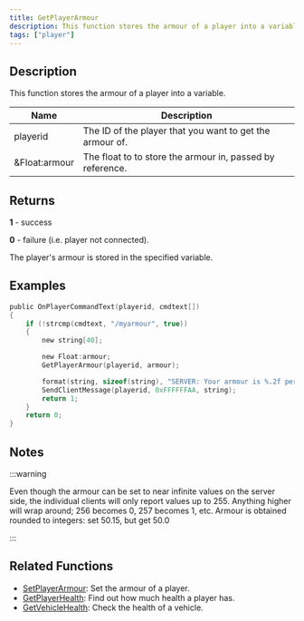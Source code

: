 ```yaml
---
title: GetPlayerArmour
description: This function stores the armour of a player into a variable.
tags: ["player"]
---
```


## Description

This function stores the armour of a player into a variable.

| Name          | Description                                               |
| ------------- | --------------------------------------------------------- |
| playerid      | The ID of the player that you want to get the armour of.  |
| &Float:armour | The float to to store the armour in, passed by reference. |

## Returns

**1** - success

**0** - failure (i.e. player not connected).

The player's armour is stored in the specified variable.

## Examples

```c
public OnPlayerCommandText(playerid, cmdtext[])
{
    if (!strcmp(cmdtext, "/myarmour", true))
    {
		new string[40];

		new Float:armour;
		GetPlayerArmour(playerid, armour);

		format(string, sizeof(string), "SERVER: Your armour is %.2f percent", armour);
		SendClientMessage(playerid, 0xFFFFFFAA, string);
        return 1;
    }
    return 0;
}
```

## Notes

:::warning

Even though the armour can be set to near infinite values on the server side, the individual clients will only report values up to 255. Anything higher will wrap around; 256 becomes 0, 257 becomes 1, etc. Armour is obtained rounded to integers: set 50.15, but get 50.0

:::

## Related Functions

- [SetPlayerArmour](SetPlayerArmour): Set the armour of a player.
- [GetPlayerHealth](GetPlayerHealth): Find out how much health a player has.
- [GetVehicleHealth](GetVehicleHealth): Check the health of a vehicle.
